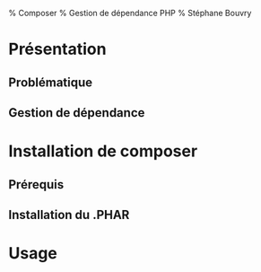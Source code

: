 % Composer
% Gestion de dépendance PHP
% Stéphane Bouvry

# Présentation

## Problématique

## Gestion de dépendance

# Installation de composer

## Prérequis

## Installation du .PHAR

# Usage